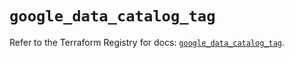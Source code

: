 # `google_data_catalog_tag`

Refer to the Terraform Registry for docs: [`google_data_catalog_tag`](https://registry.terraform.io/providers/hashicorp/google-beta/6.19.0/docs/resources/google_data_catalog_tag).
